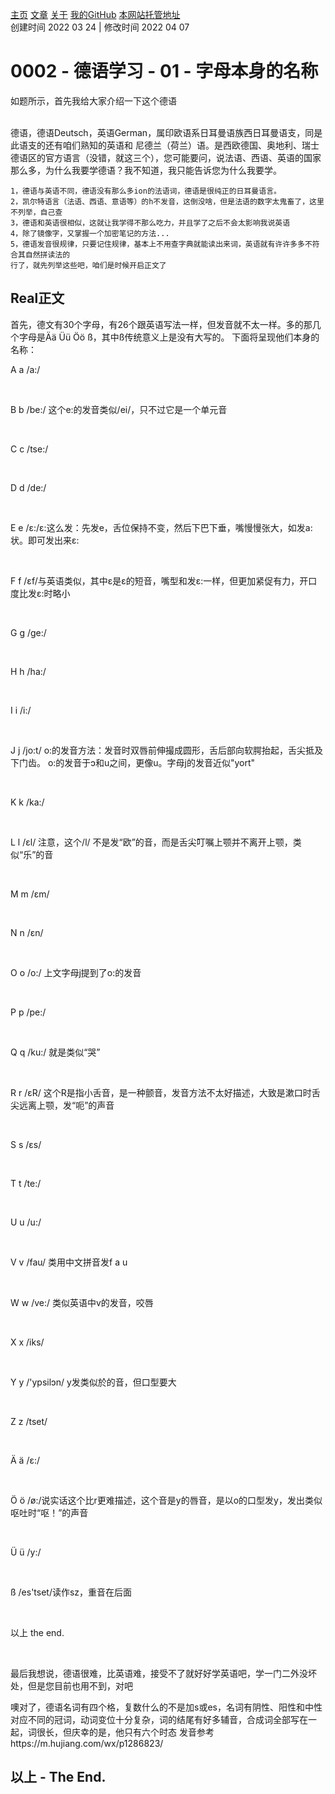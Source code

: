 [主页](https://ganggangxiao.github.io/)
[文章](https://ganggangxiao.github.io/list/)
[关于](https://ganggangxiao.github.io/about/)
[我的GitHub](https://github.com/ganggangxiao/)
[本网站托管地址](https://github.com/ganggangxiao/ganggangxiao.github.io/)  
创建时间 2022 03 24 | 修改时间 2022 04 07

# **0002 - 德语学习 - 01 - 字母本身的名称**

如题所示，首先我给大家介绍一下这个德语<p><br />
德语，德语Deutsch，英语German，属印欧语系日耳曼语族西日耳曼语支，同是此语支的还有咱们熟知的英语和
尼德兰（荷兰）语。是西欧德国、奥地利、瑞士德语区的官方语言（没错，就这三个），您可能要问，说法语、西语、英语的国家那么多，为什么我要学德语？我不知道，我只能告诉您为什么我要学。

    1，德语与英语不同，德语没有那么多ion的法语词，德语是很纯正的日耳曼语言。
    2，凯尔特语言（法语、西语、意语等）的h不发音，这倒没啥，但是法语的数字太鬼畜了，这里不列举，自己查
    3，德语和英语很相似，这就让我学得不那么吃力，并且学了之后不会太影响我说英语
    4，除了镜像字，又掌握一个加密笔记的方法...
    5，德语发音很规律，只要记住规律，基本上不用查字典就能读出来词，英语就有许许多多不符合其自然拼读法的
    行了，就先列举这些吧，咱们是时候开启正文了
## Real正文
首先，德文有30个字母，有26个跟英语写法一样，但发音就不太一样。多的那几个字母是Ää Üü Öö ß，其中ß传统意义上是没有大写的。
下面将呈现他们本身的名称：
    <p>A a /a:/ </p><br />
    <p>B b /be:/ 这个e:的发音类似/ei/，只不过它是一个单元音</p><br />
    <p>C c /tse:/</p><br />
    <p>D d /de:/</p><br />
    <p>E e /ɛ:/ɛ:这么发：先发e，舌位保持不变，然后下巴下垂，嘴慢慢张大，如发a:状。即可发出来ε:</p><br />
    <p>F f /ɛf/与英语类似，其中ɛ是ɛ的短音，嘴型和发ε:一样，但更加紧促有力，开口度比发ε:时略小</p><br />
    <p>G g /ge:/</p><br />
    <p>H h /ha:/</p><br />
    <p>I i /i:/</p><br />
    <p>J j /jo:t/ o:的发音方法：发音时双唇前伸撮成圆形，舌后部向软腭抬起，舌尖抵及下门齿。
    o:的发音于ɔ和u之间，更像u。字母j的发音近似"yort"</p><br />
    <p>K k /ka:/</p><br />
    <p>L l /ɛl/ 注意，这个/l/ 不是发“欧”的音，而是舌尖叮嘱上颚并不离开上颚，类似“乐”的音</p><br />
    <p>M m /ɛm/</p><br />
    <p>N n /ɛn/</p><br />
    <p>O o /o:/ 上文字母j提到了o:的发音</p><br />
    <p>P p /pe:/</p><br />
    <p>Q q /ku:/ 就是类似“哭”</p><br />
    <p>R r /ɛR/ 这个R是指小舌音，是一种颤音，发音方法不太好描述，大致是漱口时舌尖远离上颚，发“呃”的声音</p><br />
    <p>S s /ɛs/</p><br />
    <p>T t /te:/</p><br />
    <p>U u /u:/</p><br />
    <p>V v /fau/ 类用中文拼音发f a u</p><br />
    <p>W w /ve:/ 类似英语中v的发音，咬唇</p><br />
    <p>X x /iks/</p><br />
    <p>Y y /'ypsilɔn/ y发类似於的音，但口型要大</p><br />
<p>Z z /tset/</p><br />
<p>Ä ä /ɛ:/</p><br />
<p>Ö ö /ø:/说实话这个比r更难描述，这个音是y的唇音，是以o的口型发y，发出类似呕吐时“呕！”的声音</p><br />
<p>Ü ü /y:/</p><br />
<p>ß /es'tset/读作sz，重音在后面</p><br />
<p>以上 the end.</p><br />
<p>最后我想说，德语很难，比英语难，接受不了就好好学英语吧，学一门二外没坏处，但是您目前也用不到，对吧</p>
<p>噢对了，德语名词有四个格，复数什么的不是加s或es，名词有阴性、阳性和中性对应不同的冠词，动词变位十分复杂，词的结尾有好多辅音，合成词全部写在一起，词很长，但庆幸的是，他只有六个时态  
发音参考https://m.hujiang.com/wx/p1286823/

## **以上 - The End.**